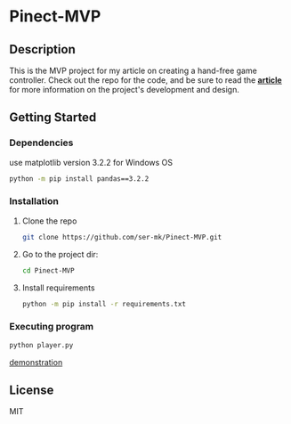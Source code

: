 # Pinect-MVP

## Description
This is the MVP project for my article on creating a hand-free game controller. Check out the repo for the code, and be sure to read the [**article**](https://ser-mk.github.io/posts/Pinect-idea2mvp/) for more information on the project's development and design.

## Getting Started

### Dependencies

use matplotlib version 3.2.2 for Windows OS
   ```sh
   python -m pip install pandas==3.2.2
   ```
 
### Installation
1. Clone the repo
   ```sh
   git clone https://github.com/ser-mk/Pinect-MVP.git
   ```
2. Go to the project dir:
   ```sh
   cd Pinect-MVP
   ```
3. Install requirements
   ```sh
   python -m pip install -r requirements.txt
   ```


### Executing program

   ```sh
   python player.py
   ```

[demonstration](https://user-images.githubusercontent.com/6123791/212159902-ecfc327c-5528-40a5-97a6-cf93af9c11c1.webm)


## License

MIT


